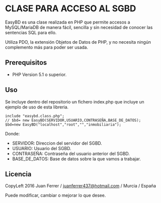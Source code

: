 CLASE PARA ACCESO AL SGBD
=========================

EasyBD es una clase realizada en PHP que permite accesos a MySQL/MariaDB de manera fácil, sencilla y sin necesidad de conocer las sentencias SQL para ello. 

Utiliza PDO, la extensión Objetos de Datos de PHP, y no necesita ningún complemento más para poder ser usada.

## Prerequisitos

* PHP Version 5.1 o superior.
  
## Uso

Se incluye dentro del repositorio un fichero index.php que incluye un ejemplo de uso de esta libreria.

    include "easybd.class.php";
	// $bd= new EasyBD(SERVIDOR,USUARIO,CONTRASEÑA,BASE_DE_DATOS);
    $bd=new EasyBD("localhost","root","","inmobiliaria");
       
Donde:

* SERVIDOR: Direccion del servidor del SGBD.
* USUARIO: Usuario del SGBD.
* CONTRASEÑA: Contraseña del usuario anterior del SGBD.
* BASE_DE_DATOS: Base de datos sobre la que vamos a trabajar.
    


## Licencia

CopyLeft 2016 Juan Ferrer / juanferrer437@hotmail.com / Murcia / España

Puede modificar, cambiar o mejorar lo que desee. 